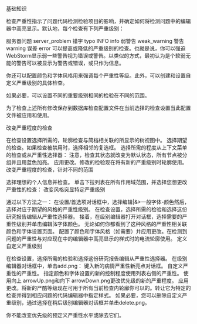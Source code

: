 基础知识

检查严重性指示了问题代码检测检验项目的影响，并确定如何将检测问题中的编辑器中高亮显示。默认地，每个检查有下列严重级别：

服务器问题 server_problem
错字 typo
INFO info
弱警告 weak_warning
警告 warning
误差 error
可以提高或降低的严重级别的检查。也就是说，你可以强迫WebStorm显示弱一些警告视为错误或警告。以类似的方式，最初认为是个软弱无能的警告可以被显示为警告或错误，或只作为信息。

你还可以配置颜色和字体风格用来强调每个严重性等级。此外，可以创建和设置自定义严重级别的具体检查。

如果必要，可以设置不同的重要级别相同的检验在不同的范围。

为了检查上述所有修改保存到数据库检查配置文件在当前选择的检查设置当此配置文件被应用和使用。

改变严重程度的检查

在检查设置选择所需的，轮廓检查与简档相关联的所显示的树视图中。
选择期望的检查。如果检查被禁用时，选择相邻的复选框。
选择所需的程度从上下文菜单的检查或从严重性选择器：
注意，检查其状态就改变为默认状态，所有节点被分组并且用蓝色加亮。
应用更改。修改的检验现在将有新的严重级别时轮廓使用。
改变严重程度的检查，针对不同的范围

选择理想的个人信息并检查。
单击下拉列表在所有作用域范围，并选择您想更改严重性的检查：
改变风格突显特定严重级别

通过以下方法之一：
在设置/首选项对话框中，选择编辑|&>一般字体-颜色然后，选择对应于期望的风格的严重性级别。
在检查设置，选择所需的检验和选择这份研究报告编辑从严重性选择器。
接着，在级别编辑器打开对话框，选择需要的严重性级别并单击编辑|&字体颜色。
无论如何你都看到了这种风格的严重性相关联颜色和字体设置页面。
配置了颜色和字体风格（如需要）并应用更改。在检测到问题的严重性与对应现在中的编辑器中高亮显示的样式时的电流轮廓使用。
定义自定义严重级别

在检查设置，选择所需的检验和选择这份研究报告编辑从严重性选择器。
在级别编辑器对话框中，单击add.png：
键入新的病情严重性新亮点对话框。
自定义严重性的严重性。
指定颜色和字体设置的新的控制程度使用列表右侧的严重性。
使用向上 arrowUp.png和向下 arrowDown.png更改优先级的新的严重程度。
应用更改。将新的严酷等级现在可用于所有当前检查内轮廓你可以的。转让它为特定的检查并得到相应问题的代码编辑器中指定样式。
如果必要，您可以删除自定义严重级别，通过选择在稍后级别编辑器对话框并单击delete.png。

你不能改变优先级的预定义严重性水平或除去它们。


